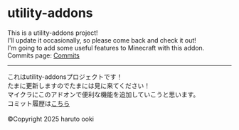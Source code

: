 # utility-addons
This is a utility-addons project!
<br>
I'll update it occasionally, so please come back and check it out!
<br>
I'm going to add some useful features to Minecraft with this addon.
<br>
Commits page: [Commits](https://github.com/haruto-ooki/utility-addons/commits/main)
***
これはutility-addonsプロジェクトです！
<br>
たまに更新しますのでたまには見に来てください！
<br>
マイクラにこのアドオンで便利な機能を追加していこうと思います。
<br>
コミット履歴は[こちら](https://github.com/haruto-ooki/utility-addons/commits/main)
<br>
<br>
&copy;Copyright 2025 haruto ooki